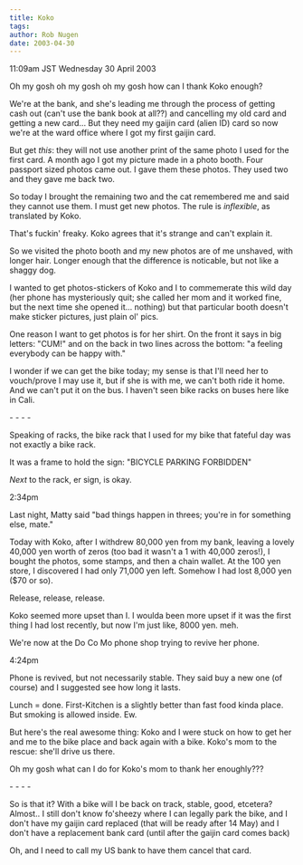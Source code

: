 ```yaml
---
title: Koko
tags: 
author: Rob Nugen
date: 2003-04-30
---
```


<p class=date>11:09am JST Wednesday 30 April 2003</p>

<p>Oh my gosh oh my gosh oh my gosh how can I thank Koko enough?</p>

<p>We're at the bank, and she's leading me through the process of
getting cash out (can't use the bank book at all??) and cancelling my
old card and getting a new card...  But they need my gaijin card
(alien ID) card so now we're at the ward office where I got my first
gaijin card.</p>

<p>But get <em>this</em>: they will not use another print of the same
photo I used for the first card.  A month ago I got my picture made in
a photo booth.  Four passport sized photos came out.  I gave them
these photos.  They used two and they gave me back two.</p>

<p>So today I brought the remaining two and the cat remembered me and
said they cannot use them.  I must get new photos.  The rule is
<em>inflexible</em>, as translated by Koko.</p>

<p>That's fuckin' freaky.  Koko agrees that it's strange and can't
explain it.</p>

<p>So we visited the photo booth and my new photos are of me unshaved,
with longer hair.  Longer enough that the difference is noticable, but
not like a shaggy dog.</p>

<p>I wanted to get photos-stickers of Koko and I to commemerate this
wild day (her phone has mysteriously quit; she called her mom and it
worked fine, but the next time she opened it... nothing) but that
particular booth doesn't make sticker pictures, just plain ol'
pics.</p>

<p>One reason I want to get photos is for her shirt.  On the front it
says in big letters: "CUM!" and on the back in two lines across the
bottom: "a feeling everybody can be happy with."</p>

<p>I wonder if we can get the bike today; my sense is that I'll need
her to vouch/prove I may use it, but if she is with me, we can't both
ride it home.  And we can't put it on the bus.  I haven't seen bike
racks on buses here like in Cali.</p>

<p>- - - -</p>

<p>Speaking of racks, the bike rack that I used for my bike that
fateful day was not exactly a bike rack.</p>

<p>It was a frame to hold the sign: "BICYCLE PARKING FORBIDDEN"</p>

<p><em>Next</em> to the rack, er sign, is okay.</p>

<p class=date>2:34pm</p>

<p>Last night, Matty said "bad things happen in threes; you're in for
something else, mate."</p>

<p>Today with Koko, after I withdrew 80,000 yen from my bank, leaving
a lovely 40,000 yen worth of zeros (too bad it wasn't a 1 with
40,000 zeros!), I bought the photos, some stamps, and then a chain
wallet.  At the 100 yen store, I discovered I had only 71,000 yen
left.  Somehow I had lost 8,000 yen ($70 or so).</p>

<p>Release, release, release.</p>

<p>Koko seemed more upset than I.  I woulda been more upset if
it was the first thing I had lost recently, but now I'm just like,
8000 yen.  meh.</p>

<p>We're now at the Do Co Mo phone shop trying to revive her
phone.</p>

<p class=date>4:24pm</p>

<p>Phone is revived, but not necessarily stable.  They said buy a new
one (of course) and I suggested see how long it lasts.</p>

<p>Lunch = done.  First-Kitchen is a slightly better than fast food
kinda place.  But smoking is allowed inside.  Ew.</p>

<p>But here's the real awesome thing: Koko and I were stuck on how to
get her and me to the bike place and back again with a bike.  Koko's
mom to the rescue: she'll drive us there.</p>

<p>Oh my gosh what can I do for Koko's mom to thank her
enoughly???</p>

<p>- - - -</p>

<p>So is that it?  With a bike will I be back on track, stable, good,
etcetera?  Almost..  I still don't know fo'sheezy where I can legally
park the bike, and I don't have my gaijin card replaced (that will be
ready after 14 May) and I don't have a replacement bank card (until
after the gaijin card comes back)</p>

<p>Oh, and I need to call my US bank to have them cancel that
card.</p>
